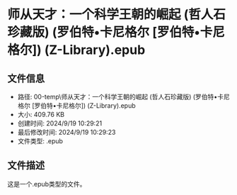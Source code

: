 ﻿# 师从天才：一个科学王朝的崛起 (哲人石珍藏版) (罗伯特•卡尼格尔 [罗伯特•卡尼格尔]) (Z-Library).epub

## 文件信息
- 路径: 00-temp\师从天才：一个科学王朝的崛起 (哲人石珍藏版) (罗伯特•卡尼格尔 [罗伯特•卡尼格尔]) (Z-Library).epub
- 大小: 409.76 KB
- 创建时间: 2024/9/19 10:29:21
- 最后修改时间: 2024/9/19 10:29:23
- 文件类型: .epub

## 文件描述
这是一个.epub类型的文件。

